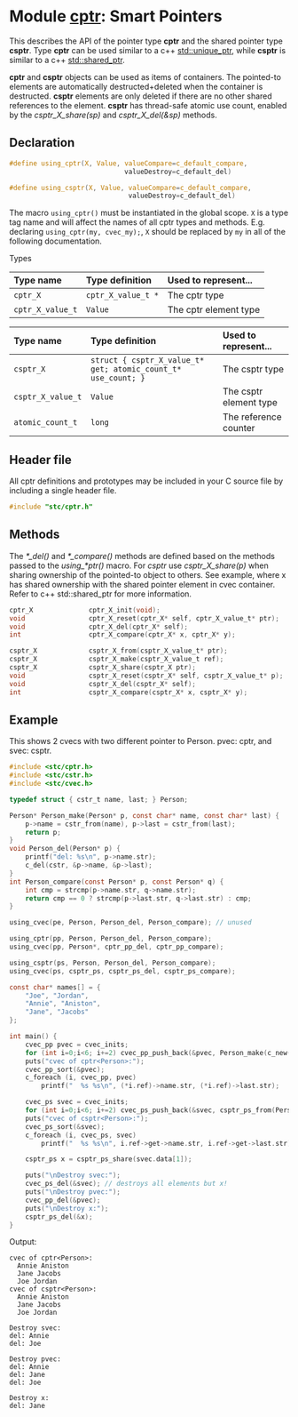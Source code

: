 # Module [cptr](../stc/cptr.h): Smart Pointers

This describes the API of the pointer type **cptr** and the shared pointer type **csptr**. Type **cptr** can be used similar to a c++
[std::unique_ptr](https://en.cppreference.com/w/cpp/memory/unique_ptr), while **csptr** is similar to a c++
[std::shared_ptr](https://en.cppreference.com/w/cpp/memory/shared_ptr).

**cptr** and **csptr** objects can be used as items of containers. The pointed-to elements are automatically destructed+deleted when the container is destructed. **csptr** elements are only deleted if there are no other shared references to the element. **csptr** has thread-safe atomic use count, enabled by the *csptr_X_share(sp)* and *csptr_X_del(&sp)* methods.

## Declaration

```c
#define using_cptr(X, Value, valueCompare=c_default_compare,
                             valueDestroy=c_default_del)

#define using_csptr(X, Value, valueCompare=c_default_compare,
                              valueDestroy=c_default_del)
```
The macro `using_cptr()` must be instantiated in the global scope. `X` is a type tag name and will
affect the names of all cptr types and methods. E.g. declaring `using_cptr(my, cvec_my);`,
`X` should be replaced by `my` in all of the following documentation.

 Types

| Type name          | Type definition       | Used to represent...    |
|:-------------------|:----------------------|:------------------------|
| `cptr_X`           | `cptr_X_value_t *`    | The cptr type           |
| `cptr_X_value_t`   | `Value`               | The cptr element type   |


| Type name           | Type definition                                               | Used to represent...     |
|:--------------------|:--------------------------------------------------------------|:-------------------------|
| `csptr_X`           | `struct { csptr_X_value_t* get; atomic_count_t* use_count; }` | The csptr type           |
| `csptr_X_value_t`   | `Value`                                                       | The csptr element type   |
| `atomic_count_t`    | `long`                                                        | The reference counter    |


## Header file

All cptr definitions and prototypes may be included in your C source file by including a single header file.

```c
#include "stc/cptr.h"
```

## Methods

The *\*_del()* and *\*_compare()* methods are defined based on the methods passed to the *using_\*ptr()* macro. For *csptr* use *csptr_X_share(p)* when sharing ownership of the pointed-to object to others. See example, where x has shared ownership with the shared pointer element in cvec container. Refer to c++ std::shared_ptr for more information.
```c
cptr_X              cptr_X_init(void);
void                cptr_X_reset(cptr_X* self, cptr_X_value_t* ptr);
void                cptr_X_del(cptr_X* self);
int                 cptr_X_compare(cptr_X* x, cptr_X* y);
```
```c
csptr_X             csptr_X_from(csptr_X_value_t* ptr);
csptr_X             csptr_X_make(csptr_X_value_t ref);
csptr_X             csptr_X_share(csptr_X ptr);
void                csptr_X_reset(csptr_X* self, csptr_X_value_t* p);
void                csptr_X_del(csptr_X* self);
int                 csptr_X_compare(csptr_X* x, csptr_X* y);
```

## Example

This shows 2 cvecs with two different pointer to Person. pvec: cptr<Person>, and svec: csptr<Person>.
```c
#include <stc/cptr.h>
#include <stc/cstr.h>
#include <stc/cvec.h>

typedef struct { cstr_t name, last; } Person;

Person* Person_make(Person* p, const char* name, const char* last) {
    p->name = cstr_from(name), p->last = cstr_from(last);
    return p;
}
void Person_del(Person* p) {
    printf("del: %s\n", p->name.str);
    c_del(cstr, &p->name, &p->last);
}
int Person_compare(const Person* p, const Person* q) {
    int cmp = strcmp(p->name.str, q->name.str);
    return cmp == 0 ? strcmp(p->last.str, q->last.str) : cmp;
}

using_cvec(pe, Person, Person_del, Person_compare); // unused

using_cptr(pp, Person, Person_del, Person_compare);
using_cvec(pp, Person*, cptr_pp_del, cptr_pp_compare);

using_csptr(ps, Person, Person_del, Person_compare);
using_cvec(ps, csptr_ps, csptr_ps_del, csptr_ps_compare);

const char* names[] = {
    "Joe", "Jordan",
    "Annie", "Aniston",
    "Jane", "Jacobs"
};

int main() {
    cvec_pp pvec = cvec_inits;
    for (int i=0;i<6; i+=2) cvec_pp_push_back(&pvec, Person_make(c_new(Person), names[i], names[i+1]));
    puts("cvec of cptr<Person>:");
    cvec_pp_sort(&pvec);
    c_foreach (i, cvec_pp, pvec)
        printf("  %s %s\n", (*i.ref)->name.str, (*i.ref)->last.str);

    cvec_ps svec = cvec_inits;
    for (int i=0;i<6; i+=2) cvec_ps_push_back(&svec, csptr_ps_from(Person_make(c_new(Person), names[i], names[i+1])));
    puts("cvec of csptr<Person>:");
    cvec_ps_sort(&svec);
    c_foreach (i, cvec_ps, svec)
        printf("  %s %s\n", i.ref->get->name.str, i.ref->get->last.str);

    csptr_ps x = csptr_ps_share(svec.data[1]);

    puts("\nDestroy svec:");
    cvec_ps_del(&svec); // destroys all elements but x!
    puts("\nDestroy pvec:");
    cvec_pp_del(&pvec);
    puts("\nDestroy x:");
    csptr_ps_del(&x);
}
```
Output:
```
cvec of cptr<Person>:
  Annie Aniston
  Jane Jacobs
  Joe Jordan
cvec of csptr<Person>:
  Annie Aniston
  Jane Jacobs
  Joe Jordan

Destroy svec:
del: Annie
del: Joe

Destroy pvec:
del: Annie
del: Jane
del: Joe

Destroy x:
del: Jane
```
